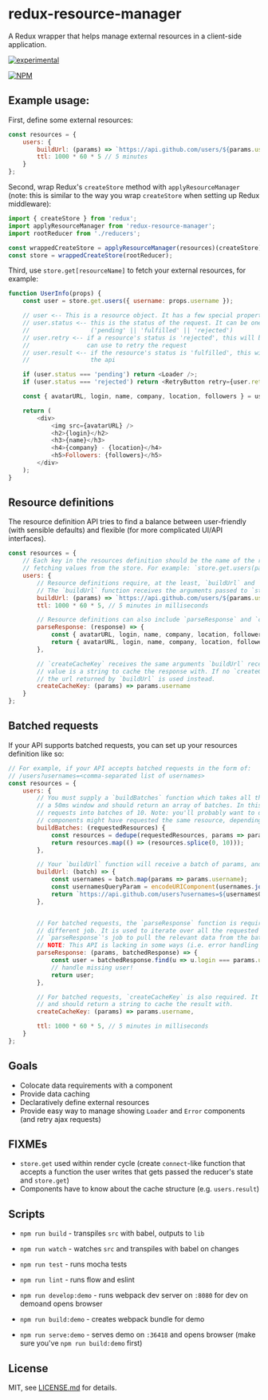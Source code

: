 # redux-resource-manager
A Redux wrapper that helps manage external resources in a client-side application.

[![experimental](http://badges.github.io/stability-badges/dist/experimental.svg)](http://github.com/badges/stability-badges)

[![NPM](https://nodei.co/npm/redux-resource-manager.png)](https://www.npmjs.com/package/redux-resource-manager)

## Example usage:

First, define some external resources:

```js
const resources = {
    users: {
        buildUrl: (params) => `https://api.github.com/users/${params.username}`,
        ttl: 1000 * 60 * 5 // 5 minutes
    }
};
```

Second, wrap Redux's `createStore` method with `applyResourceManager` (note: this is similar to the way you wrap `createStore` when setting up Redux middleware):

```js
import { createStore } from 'redux';
import applyResourceManager from 'redux-resource-manager';
import rootReducer from './reducers';

const wrappedCreateStore = applyResourceManager(resources)(createStore);
const store = wrappedCreateStore(rootReducer);
```

Third, use `store.get[resourceName]` to fetch your external resources, for example:

```js
function UserInfo(props) {
    const user = store.get.users({ username: props.username });

    // user <-- This is a resource object. It has a few special properties:
    // user.status <-- this is the status of the request. It can be one of these three values:
    //                 ('pending' || 'fulfilled' || 'rejected')
    // user.retry <-- if a resource's status is 'rejected', this will be a function that a component
    //                can use to retry the request
    // user.result <-- if the resource's status is 'fulfilled', this will be the value returned from
    //                 the api

    if (user.status === 'pending') return <Loader />;
    if (user.status === 'rejected') return <RetryButton retry={user.retry} />;

    const { avatarURL, login, name, company, location, followers } = user.result;

    return (
        <div>
            <img src={avatarURL} />
            <h2>{login}</h2>
            <h3>{name}</h3>
            <h4>{company} - {location}</h4>
            <h5>Followers: {followers}</h5>
        </div>
    );
}
```

## Resource definitions

The resource definition API tries to find a balance between user-friendly (with sensible defaults) and flexible (for more complicated UI/API interfaces).

```js
const resources = {
    // Each key in the resources definition should be the name of the resource and is used when
    // fetching values from the store. For example: `store.get.users(params)`.
    users: {
        // Resource definitions require, at the least, `buildUrl` and `ttl` fields.
        // The `buildUrl` function receives the arguments passed to `store.get.users()`.
        buildUrl: (params) => `https://api.github.com/users/${params.username}`,
        ttl: 1000 * 60 * 5, // 5 minutes in milliseconds

        // Resource definitions can also include `parseResponse` and `createCacheKey` functions:
        parseResponse: (response) => {
            const { avatarURL, login, name, company, location, followers } = response;
            return { avatarURL, login, name, company, location, followers };
        },

        // `createCacheKey` receives the same arguments `buildUrl` receives. The expected return
        // value is a string to cache the response with. If no `createCacheKey` function is supplied
        // the url returned by `buildUrl` is used instead.
        createCacheKey: (params) => params.username
    }
};
```

## Batched requests

If your API supports batched requests, you can set up your resources definition like so:

```js
// For example, if your API accepts batched requests in the form of:
// /users?usernames=<comma-separated list of usernames>
const resources = {
    users: {
        // You must supply a `buildBatches` function which takes all the requested resources within
        // a 50ms window and should return an array of batches. In this example, we just cut up the
        // requests into batches of 10. Note: you'll probably want to dedupe the list as multiple
        // components might have requested the same resource, depending on the complexity of your app.
        buildBatches: (requestedResources) {
            const resources = dedupe(requestedResources, params => params.username);
            return resources.map(() => (resources.splice(0, 10)));
        },

        // Your `buildUrl` function will receive a batch of params, and it must return a url.
        buildUrl: (batch) => {
            const usernames = batch.map(params => params.username);
            const usernamesQueryParam = encodeURIComponent(usernames.join(','));
            return `https://api.github.com/users?usernames=${usernamesQueryParam}`;
        },


        // For batched requests, the `parseResponse` function is required and has a slightly
        // different job. It is used to iterate over all the requested params in a batch. It is
        // `parseResponse`'s job to pull the relevant data from the batched response for the params.
        // NOTE: This API is lacking in some ways (i.e. error handling in batches, pulling out relevant data from // the batched response can be inefficient) and will most likely change. Use at your own risk!
        parseResponse: (params, batchedResponse) => {
            const user = batchedResponse.find(u => u.login === params.username);
            // handle missing user!
            return user;
        },

        // For batched requests, `createCacheKey` is also required. It receives a requested params object
        // and should return a string to cache the result with.
        createCacheKey: (params) => params.username,

        ttl: 1000 * 60 * 5, // 5 minutes in milliseconds
    }
};
```

## Goals

* Colocate data requirements with a component
* Provide data caching
* Declaratively define external resources
* Provide easy way to manage showing `Loader` and `Error` components (and retry ajax requests)

## FIXMEs

* `store.get` used within render cycle (create `connect`-like function that accepts a function the user writes that gets passed the reducer's state and `store.get`)
* Components have to know about the cache structure (e.g. `users.result`)

## Scripts

* `npm run build` - transpiles `src` with babel, outputs to `lib`
* `npm run watch` - watches `src` and transpiles with babel on changes
* `npm run test` - runs mocha tests
* `npm run lint` - runs flow and eslint

* `npm run develop:demo` - runs webpack dev server on `:8080` for dev on demoand opens browser
* `npm run build:demo` - creates webpack bundle for demo
* `npm run serve:demo` - serves demo on `:36418` and opens browser (make sure you've `npm run build:demo` first)

## License

MIT, see [LICENSE.md](http://github.com/rolyatmax/redux-resource-manager/blob/master/LICENSE.md) for details.
